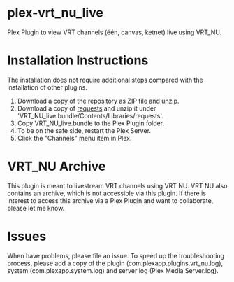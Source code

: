 # plex-vrt_nu_live
Plex Plugin to view VRT channels (één, canvas, ketnet) live using VRT_NU.

# Installation Instructions
The installation does not require additional steps compared with the installation of other plugins.
1. Download a copy of the repository as ZIP file and unzip.
2. Download a copy of [requests](https://github.com/requests/requests) and unzip it under 'VRT_NU_live.bundle/Contents/Libraries/requests'.
3. Copy VRT_NU_live.bundle to the Plex Plugin folder.
4. To be on the safe side, restart the Plex Server.
5. Click the "Channels" menu item in Plex.

# VRT_NU Archive
This plugin is meant to livestream VRT channels using VRT NU. VRT NU also contains an
archive, which is not accessible via this plugin. If there is interest to access this
archive via a Plex Plugin and want to collaborate, please let me know.

# Issues
When have problems, please file an issue. To speed up the troubleshooting process, please add a copy of the plugin (com.plexapp.plugins.vrt_nu.log), system (com.plexapp.system.log) and server log (Plex Media Server.log).
